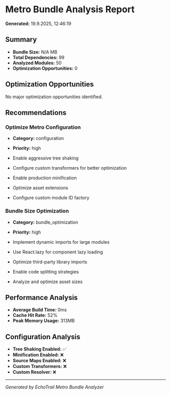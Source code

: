 # Metro Bundle Analysis Report

**Generated:** 19.9.2025, 12:46:19

## Summary

- **Bundle Size:** N/A MB
- **Total Dependencies:** 99
- **Analyzed Modules:** 50
- **Optimization Opportunities:** 0

## Optimization Opportunities

No major optimization opportunities identified.

## Recommendations

### Optimize Metro Configuration

- **Category:** configuration
- **Priority:** high

- Enable aggressive tree shaking
- Configure custom transformers for better optimization
- Enable production minification
- Optimize asset extensions
- Configure custom module ID factory

### Bundle Size Optimization

- **Category:** bundle_optimization
- **Priority:** high

- Implement dynamic imports for large modules
- Use React.lazy for component lazy loading
- Optimize third-party library imports
- Enable code splitting strategies
- Analyze and optimize asset sizes


## Performance Analysis

- **Average Build Time:** 0ms
- **Cache Hit Rate:** 52%
- **Peak Memory Usage:** 313MB


## Configuration Analysis

- **Tree Shaking Enabled:** ✅
- **Minification Enabled:** ❌
- **Source Maps Enabled:** ❌
- **Custom Transformers:** ❌
- **Custom Resolver:** ❌


---

*Generated by EchoTrail Metro Bundle Analyzer*
